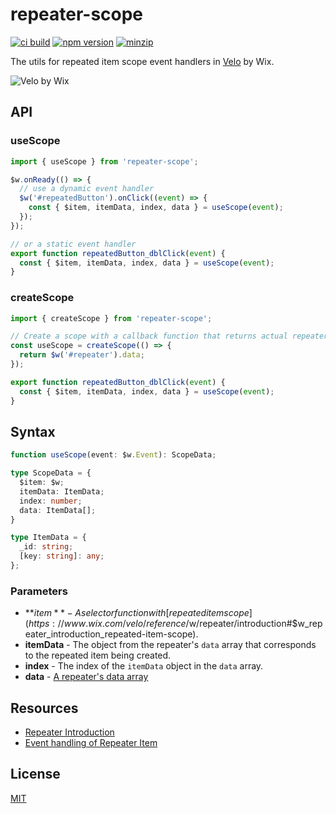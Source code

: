 # repeater-scope

[![ci build](https://github.com/shoonia/repeater-scope/actions/workflows/ci.yml/badge.svg)](https://github.com/shoonia/repeater-scope/actions/workflows/ci.yml)
[![npm version](https://badgen.net/npm/v/repeater-scope)](https://www.npmjs.com/package/repeater-scope)
[![minzip](https://badgen.net/bundlephobia/minzip/repeater-scope)](https://bundlephobia.com/result?p=repeater-scope)

The utils for repeated item scope event handlers in [Velo](https://www.wix.com/velo) by Wix.

![Velo by Wix](https://static.wixstatic.com/shapes/e3b156_89be007cf73e40da8513b7cede9bf089.svg)

## API

### useScope

```js
import { useScope } from 'repeater-scope';

$w.onReady(() => {
  // use a dynamic event handler
  $w('#repeatedButton').onClick((event) => {
    const { $item, itemData, index, data } = useScope(event);
  });
});

// or a static event handler
export function repeatedButton_dblClick(event) {
  const { $item, itemData, index, data } = useScope(event);
}
```

### createScope

```js
import { createScope } from 'repeater-scope';

// Create a scope with a callback function that returns actual repeater data.
const useScope = createScope(() => {
  return $w('#repeater').data;
});

export function repeatedButton_dblClick(event) {
  const { $item, itemData, index, data } = useScope(event);
}
```

## Syntax

```ts
function useScope(event: $w.Event): ScopeData;

type ScopeData = {
  $item: $w;
  itemData: ItemData;
  index: number;
  data: ItemData[];
}

type ItemData = {
  _id: string;
  [key: string]: any;
};
```

### Parameters

- **$item** - A selector function with [repeated item scope](https://www.wix.com/velo/reference/$w/repeater/introduction#$w_repeater_introduction_repeated-item-scope).
- **itemData** - The object from the repeater's `data` array that corresponds to the repeated item being created.
- **index** - The index of the `itemData` object in the `data` array.
- **data** - [A repeater's data array](https://www.wix.com/velo/reference/$w/repeater/data)

## Resources

- [Repeater Introduction](https://www.wix.com/velo/reference/$w/repeater/introduction)
- [Event handling of Repeater Item](https://shoonia.site/event-handling-of-repeater-item/)

## License

[MIT](./LICENSE)
